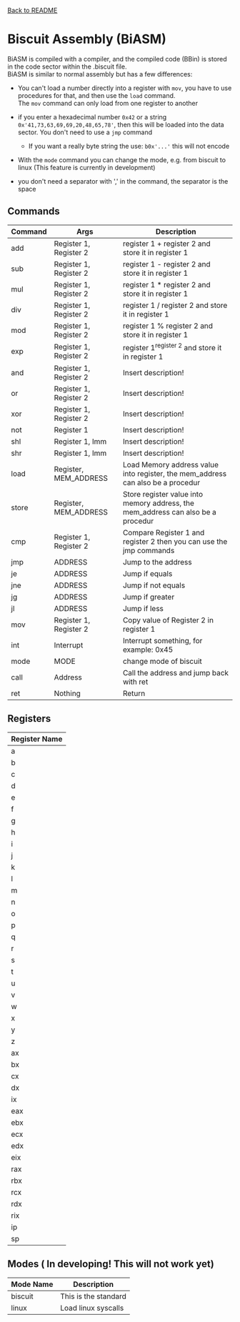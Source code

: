 [Back to README](./README.md)
# Biscuit Assembly (BiASM)
BiASM is compiled with a compiler, and the compiled code (BBin) is stored in the code sector within the .biscuit file.\
BiASM is similar to normal assembly but has a few differences:
 - You can't load a number directly into a register with `mov`, you have to use procedures for that, and then use the `load` command. \
 The `mov` command can only load from one register to another

 - if you enter a hexadecimal number `0x42` or a string `0x'41,73,63,69,69,20,48,65,78'`, then this will be loaded into the data sector. You don't need to use a `jmp` command
    - If you want a really byte string the use: `b0x'...'` this will not encode
 - With the `mode` command you can change the mode, e.g. from biscuit to linux (This feature is currently in development)

 - you don't need a separator with ',' in the command, the separator is the space


 
## Commands

|Command| Args | Description|
|-------|-------------------------|--------------------------------------------|
|add|Register 1, Register 2|register 1 + register 2 and store it in register 1|
|sub|Register 1, Register 2|register 1 - register 2 and store it in register 1|
|mul|Register 1, Register 2|register 1 * register 2 and store it in register 1|
|div|Register 1, Register 2|register 1 / register 2 and store it in register 1|
|mod|Register 1, Register 2|register 1 % register 2 and store it in register 1|
|exp|Register 1, Register 2|register 1<sup>register 2</sup> and store it in register 1|
|and|Register 1, Register 2|Insert description!|
|or|Register 1, Register 2|Insert description!|
|xor|Register 1, Register 2|Insert description!|
|not|Register 1|Insert description!|
|shl|Register 1, Imm|Insert description!|
|shr|Register 1, Imm|Insert description!|
|load|Register, MEM_ADDRESS|Load Memory address value into register, the mem_address can also be a procedur|
|store|Register, MEM_ADDRESS|Store register value into memory address, the mem_address can also be a procedur|
|cmp|Register 1, Register 2|Compare Register 1 and register 2 then you can use the jmp commands|
|jmp|ADDRESS|Jump to the address|
|je|ADDRESS|Jump if equals|
|jne|ADDRESS|Jump if not equals|
|jg|ADDRESS|Jump if greater|
|jl|ADDRESS|Jump if less|
|mov|Register 1, Register 2| Copy value of Register 2 in register 1|
|int|Interrupt|Interrupt something, for example: 0x45|
|mode|MODE|change mode of biscuit|
|call|Address|Call the address and jump back with ret|
|ret|Nothing|Return|

## Registers


|Register Name|
|-|
|a|
|b|
|c|
|d|
|e|
|f|
|g|
|h|
|i|
|j|
|k|
|l|
|m|
|n|
|o|
|p|
|q|
|r|
|s|
|t|
|u|
|v|
|w|
|x|
|y|
|z|
|ax|
|bx|
|cx|
|dx|
|ix|
|eax|
|ebx|
|ecx|
|edx|
|eix|
|rax|
|rbx|
|rcx|
|rdx|
|rix|
|ip|
|sp|


## Modes ( In developing! This will not work yet)
|Mode Name|Description
|-|-|
|biscuit|This is the standard|
|linux|Load linux syscalls
